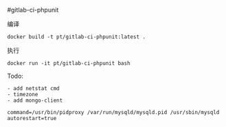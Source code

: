 #gitlab-ci-phpunit

编译

    docker build -t pt/gitlab-ci-phpunit:latest .

执行
    
    docker run -it pt/gitlab-ci-phpunit bash
   
Todo:

    - add netstat cmd
    - timezone
    - add mongo-client
    
    command=/usr/bin/pidproxy /var/run/mysqld/mysqld.pid /usr/sbin/mysqld
    autorestart=true